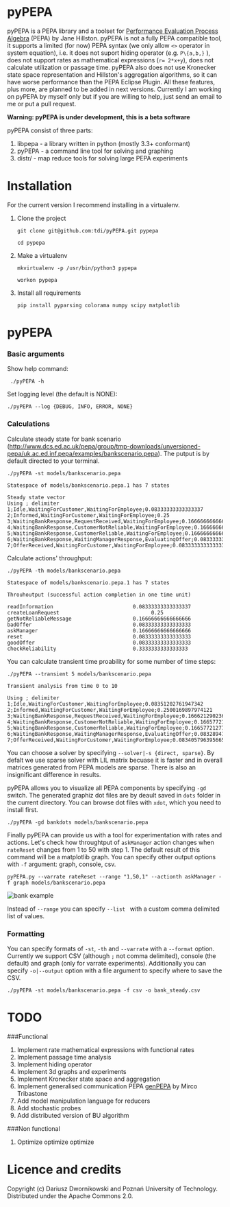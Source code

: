 pyPEPA
======

pyPEPA is a PEPA library and a toolset for [Performance Evaluation Process Algebra](http://www.dcs.ed.ac.uk/pepa/http://www.dcs.ed.ac.uk/pepa/) (PEPA) by Jane
Hillston. pyPEPA is not a fully PEPA compatible tool, it supports a limited (for now) PEPA syntax (we only allow `<>` operator in system equation), i.e. it does not suport hiding operator (e.g. `P\{a,b,}` ), does not support rates as mathematical expressions (`r= 2*x+y`), does not calculate utilization or passage time. pyPEPA also does not use Kronecker state space representation and Hillston's aggregation algorithms, so it can have worse performance than the PEPA Eclipse Plugin.
All these features, plus more, are planned to be added in next versions. Currently I am working on pyPEPA by myself only but if you are willing to help, just send an email to me or put a pull request. 

**Warning: pyPEPA is under development, this is a beta software**


pyPEPA consist of three parts:

 1. libpepa - a library written in python (mostly 3.3+ conformant)
 2. pyPEPA - a command line tool for solving and graphing
 3. distr/ - map reduce tools for solving large PEPA experiments


Installation
============

For the current version I recommend installing in a virtualenv. 

1. Clone the project

    `git clone git@github.com:tdi/pyPEPA.git pypepa`
    
    `cd pypepa`

2. Make a virtualenv

    `mkvirtualenv -p /usr/bin/python3 pypepa`
    
    `workon pypepa`

3. Install all requirements

    `pip install pyparsing colorama numpy scipy matplotlib`


pyPEPA
======

### Basic arguments

Show help command:

     ./pyPEPA -h

Set logging level (the default is NONE):

    ./pyPEPA --log {DEBUG, INFO, ERROR, NONE}
   
### Calculations


Calculate steady state for bank scenario (http://www.dcs.ed.ac.uk/pepa/group/tmp-downloads/unversioned-pepa/uk.ac.ed.inf.pepa/examples/bankscenario.pepa). The putput is by default directed to your terminal. 

    ./pyPEPA -st models/bankscenario.pepa
    
    Statespace of models/bankscenario.pepa.1 has 7 states 
    
    Steady state vector
    Using ; delimiter
    1;Idle,WaitingForCustomer,WaitingForEmployee;0.08333333333333337
    2;Informed,WaitingForCustomer,WaitingForEmployee;0.25
    3;WaitingBankResponse,RequestReceived,WaitingForEmployee;0.16666666666666666
    4;WaitingBankResponse,CustomerNotReliable,WaitingForEmployee;0.16666666666666666
    5;WaitingBankResponse,CustomerReliable,WaitingForEmployee;0.16666666666666666
    6;WaitingBankResponse,WaitingManagerResponse,EvaluatingOffer;0.08333333333333333
    7;OfferReceived,WaitingForCustomer,WaitingForEmployee;0.08333333333333333
    
Calculate actions' throughput:

    ./pyPEPA -th models/bankscenario.pepa
    
    Statespace of models/bankscenario.pepa.1 has 7 states 

    Throuhoutput (successful action completion in one time unit)
    
    readInformation                          0.08333333333333337
    createLoanRequest                              0.25
    getNotReliableMessage                    0.16666666666666666
    badOffer                                 0.08333333333333333
    askManager                               0.16666666666666666
    reset                                    0.08333333333333333
    goodOffer                                0.08333333333333333
    checkReliability                         0.3333333333333333
    
You can calculate transient time proability for some number of time steps:

    ./pyPEPA --transient 5 models/bankscenario.pepa
    
    Transient analysis from time 0 to 10

    Using ; delimiter
    1;Idle,WaitingForCustomer,WaitingForEmployee;0.08351202761947342
    2;Informed,WaitingForCustomer,WaitingForEmployee;0.2500169897974121
    3;WaitingBankResponse,RequestReceived,WaitingForEmployee;0.16662129023697114
    4;WaitingBankResponse,CustomerNotReliable,WaitingForEmployee;0.16657721277634494
    5;WaitingBankResponse,CustomerReliable,WaitingForEmployee;0.16657721277634485
    6;WaitingBankResponse,WaitingManagerResponse,EvaluatingOffer;0.08328947039778702
    7;OfferReceived,WaitingForCustomer,WaitingForEmployee;0.08340579639566591
    
You can choose a solver by specifying `--solver|-s {direct, sparse}`. By defalt we use sparse solver with LIL matrix becuase it is faster and in overall matrices generated from PEPA models are sparse. There is also an insignificant difference in results. 

pyPEPA allows you to visualize all PEPA components by specifying `-gd` switch. The generated graphiz dot files are by deault saved in `dots` folder in the current directory. You can browse dot files with `xdot`, which you need to install first. 

    ./pyPEPA -gd bankdots models/bankscenario.pepa


Finally pyPEPA can provide us with a tool for experimentation with rates and actions. Let's check how throughtput of `askManager` action changes when `rateReset` changes from 1 to 50 with step 1. The default result of this command will be a matplotlib graph. You can specify other output options with `-f` argument: graph, console, csv. 

    pyPEPA.py --varrate rateReset --range "1,50,1" --actionth askManager -f graph models/bankscenario.pepa


![bank example](https://raw.github.com/tdi/pyPEPA/dev/doc/bankexample.png)


Instead of `--range` you can specify `--list ` with a custom comma delimited list of values. 

### Formatting

You can specify formats of `-st`, `-th` and `--varrate` with a `--format` option. 
Currently we support CSV (although `;` not comma delimited), console (the default) and graph (only
for varrate experiments). Additionally you can specify `-o|--output` option with a file argument to
  specify where to save the CSV. 

    ./pyPEPA -st models/bankscenario.pepa -f csv -o bank_steady.csv



TODO
====

###Functional

 1. Implement rate mathematical expressions with functional rates
 2. Implement passage time analysis
 3. Implement hiding operator
 4. Implement 3d graphs and experiments
 5. Implement Kronecker state space and aggregation
 6. Implement generalised communication PEPA [genPEPA][genpepa] by Mirco Tribastone
 7. Add model manipulation language for reducers
 8. Add stochastic probes
 9. Add distributed version of BU algorithm

###Non functional

 1. Optimize optimize optimize



Licence and credits
===================

Copyright (c) Dariusz Dwornikowski and Poznań University of Technology. 
Distributed under the Apache Commons 2.0. 



[genpepa]: http://ieeexplore.ieee.org/xpls/abs_all.jsp?arnumber=6354646 "Generalised Communication for Interacting Agents"


    


